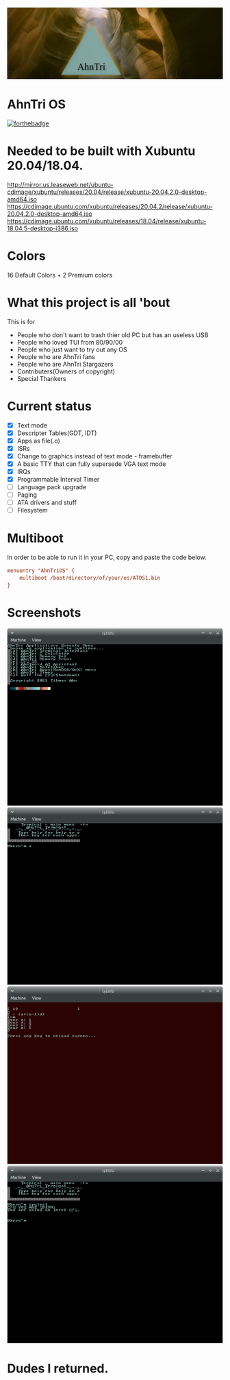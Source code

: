 ![AhnTriLogo](at.jpg)

# AhnTri OS

[![forthebadge](https://forthebadge.com/images/badges/powered-by-responsibility.svg)](https://forthebadge.com)

# Needed to be built with Xubuntu 20.04/18.04.
http://mirror.us.leaseweb.net/ubuntu-cdimage/xubuntu/releases/20.04/release/xubuntu-20.04.2.0-desktop-amd64.iso
https://cdimage.ubuntu.com/xubuntu/releases/20.04.2/release/xubuntu-20.04.2.0-desktop-amd64.iso
https://cdimage.ubuntu.com/xubuntu/releases/18.04/release/xubuntu-18.04.5-desktop-i386.iso

# Colors
16 Default Colors + 2 Premium colors

# What this project is all 'bout
This is for
 - People who don't want to trash thier old PC but has an useless USB
 - People who loved TUI from 80/90/00
 - People who just want to try out any OS
 - People who are AhnTri fans
 - People who are AhnTri Stargazers
 - Contributers(Owners of copyright)
 - Special Thankers

# Current status
- [x] Text mode
- [x] Descripter Tables(GDT, IDT)
- [x] Apps as file(.o)
- [x] ISRs
- [x] Change to graphics instead of text mode - framebuffer
- [x] A basic TTY that can fully supersede VGA text mode
- [x] IRQs
- [x] Programmable Interval Timer
- [ ] Language pack upgrade
- [ ] Paging
- [ ] ATA drivers and stuff
- [ ] Filesystem

# Multiboot
In order to be able to run it in your PC, copy and paste the code below.
```INI
menuentry "AhnTriOS" {
	multiboot /boot/directory/of/your/os/ATOS1.bin
}
```

# Screenshots
![sshot1](sshot1.png)
![sshot2](sshot2.png)
![sshot3](sshot3.png)
![sshot4](sshot4.png)

# Dudes I returned.
